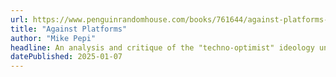 ```yaml
---
url: https://www.penguinrandomhouse.com/books/761644/against-platforms-by-mike-pepi/9781685891374/
title: "Against Platforms"
author: "Mike Pepi"
headline: An analysis and critique of the "techno-optimist" ideology underpinning Web 2.0 platforms and Silicon Valley more broadly. An incredibly important read for anyone looking to understand the history of the internet.
datePublished: 2025-01-07
---
```

